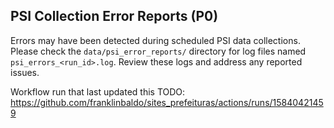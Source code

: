 ## PSI Collection Error Reports (P0)

Errors may have been detected during scheduled PSI data collections.
Please check the `data/psi_error_reports/` directory for log files named `psi_errors_<run_id>.log`.
Review these logs and address any reported issues.

Workflow run that last updated this TODO: https://github.com/franklinbaldo/sites_prefeituras/actions/runs/15840421459
